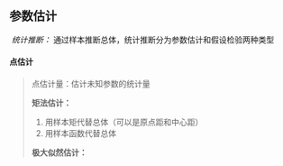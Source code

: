 ## **参数估计**

​		*统计推断：* 通过样本推断总体，统计推断分为参数估计和假设检验两种类型

#### **点估计**

> 点估计量：估计未知参数的统计量
>
> **矩法估计：**
>
> 1. 用样本矩代替总体（可以是原点距和中心距）
> 2. 用样本函数代替总体
>
> **极大似然估计：**
>
> 